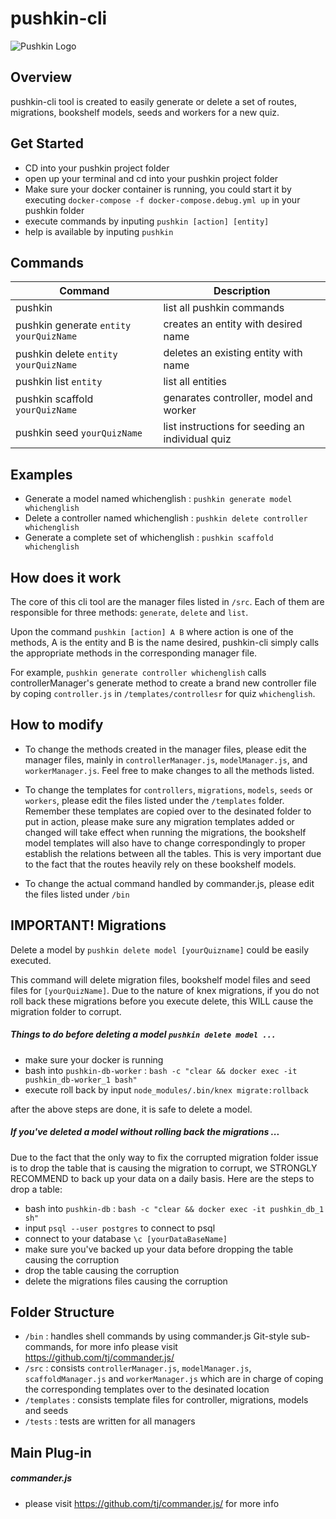 # pushkin-cli

![Pushkin Logo](http://i.imgur.com/ncRJMJ5.png)

## Overview
pushkin-cli tool is created to easily generate or delete a set of routes, migrations, bookshelf models, seeds and workers for a new quiz.

## Get Started
* CD into your pushkin project folder
* open up your terminal and cd into your pushkin project folder
* Make sure your docker container is running, you could start it by executing  `docker-compose -f docker-compose.debug.yml up` in your pushkin folder
* execute commands by inputing `pushkin [action] [entity]`
* help is available by inputing `pushkin`

## Commands
| Command | Description |
| ------ | ------ |
| pushkin | list all pushkin commands |
| pushkin generate `entity` `yourQuizName` | creates an entity with desired name |
| pushkin delete `entity` `yourQuizName` | deletes an existing entity with name |
| pushkin list `entity` | list all entities |
| pushkin scaffold `yourQuizName` | genarates controller, model and worker |
| pushkin seed `yourQuizName` | list instructions for seeding an individual quiz |

## Examples
* Generate a model named whichenglish : `pushkin generate model whichenglish`
* Delete a controller named whichenglish : `pushkin delete controller whichenglish`
* Generate a complete set of whichenglish : `pushkin scaffold whichenglish`

## How does it work
The core of this cli tool are the manager files listed in `/src`. Each of them are responsible for three methods: `generate`, `delete` and `list`. 

Upon the command `pushkin [action] A B` where action is one of the methods, A is the entity and B is the name desired, pushkin-cli simply calls the appropriate methods in the corresponding manager file. 

For example, `pushkin generate controller whichenglish` calls controllerManager's generate method to create a brand new controller file by coping `controller.js` in `/templates/controllesr` for quiz `whichenglish`.

## How to modify
- To change the methods created in the manager files, please edit the manager files, mainly in `controllerManager.js`, `modelManager.js`, and `workerManager.js`. Feel free to make changes to all the methods listed.

- To change the templates for `controllers`, `migrations`, `models`, `seeds` or `workers`, please edit the files listed under the `/templates` folder. Remember these templates are copied over to the desinated folder to put in action, please make sure any migration templates added or changed will take effect when running the migrations, the bookshelf model templates will also have to change correspondingly to proper establish the relations between all the tables. This is very important due to the fact that the routes heavily rely on these bookshelf models.

- To change the actual command handled by commander.js, please edit the files listed under `/bin`

## IMPORTANT! Migrations
Delete a model by `pushkin delete model [yourQuizname]` could be easily executed. 

This command will delete migration files, bookshelf model files and seed files for `[yourQuizName]`. Due to the nature of knex migrations, if you do not roll back these migrations before you execute delete, this WILL cause the migration folder to corrupt.

##### Things to do before deleting a model `pushkin delete model ...`
* make sure your docker is running
* bash into `pushkin-db-worker` :  `bash -c "clear && docker exec -it pushkin_db-worker_1 bash"`
* execute roll back by input `node_modules/.bin/knex migrate:rollback`

after the above steps are done, it is safe to delete a model.

##### If you've deleted a model without rolling back the migrations ...
Due to the fact that the only way to fix the corrupted migration folder issue is to drop the table that is causing the migration to corrupt, we STRONGLY RECOMMEND to back up your data on a daily basis. Here are the steps to drop a table: 
- bash into `pushkin-db` : `bash -c "clear && docker exec -it pushkin_db_1 sh"`
- input `psql --user postgres` to connect to psql
- connect to your database `\c [yourDataBaseName]`
- make sure you've backed up your data before dropping the table causing the corruption
- drop the table causing the corruption
- delete the migrations files causing the corruption

## Folder Structure
- `/bin` : handles shell commands by using commander.js Git-style sub-commands, for more info please visit https://github.com/tj/commander.js/
- `/src` : consists `controllerManager.js`, `modelManager.js`, `scaffoldManager.js` and `workerManager.js` which are in charge of coping the corresponding templates over to the desinated location
- `/templates` : consists template files for controller, migrations, models and seeds
- `/tests` : tests are written for all managers

## Main Plug-in
##### commander.js
- please visit https://github.com/tj/commander.js/ for more info
